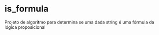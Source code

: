 # is_formula
Projeto de algoritmo para determina se uma dada string é uma fórmula da lógica proposicional
